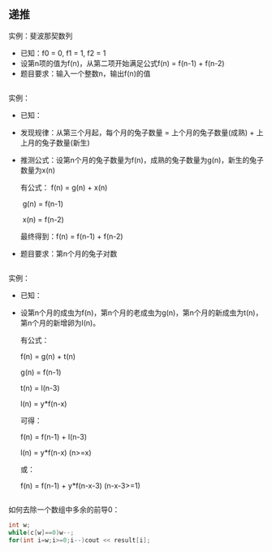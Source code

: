 ## 递推

实例：斐波那契数列

- 已知：f0 = 0, f1 = 1, f2 = 1
- 设第n项的值为f(n)，从第二项开始满足公式f(n) = f(n-1) + f(n-2)
- 题目要求：输入一个整数n，输出f(n)的值

```C++

```



实例：

- 已知：

- 发现规律：从第三个月起，每个月的兔子数量 = 上个月的兔子数量(成熟) + 上上月的兔子数量(新生)

- 推测公式：设第n个月的兔子数量为f(n)，成熟的兔子数量为g(n)，新生的兔子数量为x(n)

  有公式： f(n) = g(n) + x(n)

  ​				g(n) = f(n-1)

  ​				x(n) = f(n-2)

  最终得到：f(n) = f(n-1) + f(n-2)

- 题目要求：第n个月的兔子对数

```C++
```



实例：

- 已知：

- 设第n个月的成虫为f(n)，第n个月的老成虫为g(n)，第n个月的新成虫为t(n)，第n个月的新增卵为l(n)。

  有公式：

  f(n) = g(n) + t(n)

  g(n) = f(n-1)

  t(n) = l(n-3)

  l(n) = y*f(n-x)

  可得：

  f(n) = f(n-1) + l(n-3)

  l(n) = y*f(n-x)					(n>=x)

  或：

  f(n) = f(n-1) + y*f(n-x-3)	(n-x-3>=1)

```C++
```





如何去除一个数组中多余的前导0：

```C++
int w;
while(c[w]==0)w--;
for(int i=w;i>=0;i--)cout << result[i];
```

